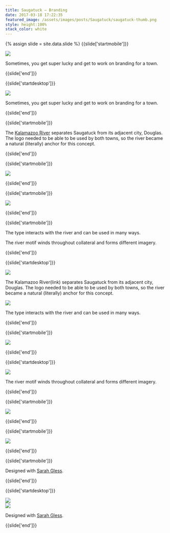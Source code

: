 ```yaml
---
title: Saugatuck — Branding
date: 2017-03-18 17:22:35
featured_image: /assets/images/posts/Saugatuck/saugatuck-thumb.png
style: height:100%
stack_color: white
---
```

{% assign slide = site.data.slide %}
{{slide['startmobile']}}

<div><img src='{{ site.url }}/assets/images/posts/Saugatuck/saugatuck-1-mobile.png' srcset='{{ site.url }}/assets/images/posts/Saugatuck/saugatuck-1-mobile.png 375w, {{ site.url }}/assets/images/posts/Saugatuck/saugatuck-1-mobile@2x.png 750w, {{ site.url }}/assets/images/posts/Saugatuck/saugatuck-1-mobile@3x.png 1125w'></div>

<p>Sometimes, you get super lucky and get to work on branding for a town.</p>

{{slide['end']}}

{{slide['startdesktop']}}

<div><img class='full-width' src='{{ site.url }}/assets/images/posts/Saugatuck/saugatuck-1@3x.png' srcset='{{ site.url }}/assets/images/posts/Saugatuck/saugatuck-1.png 1024w, {{ site.url }}/assets/images/posts/Saugatuck/saugatuck-1@2x.png 2048w, {{ site.url }}/assets/images/posts/Saugatuck/saugatuck-1@3x.png 3072w'></div>

Sometimes, you get super lucky and get to work on branding for a town.

{{slide['end']}}

{{slide['startmobile']}}

The <a href='https://en.wikipedia.org/wiki/Kalamazoo_River'>Kalamazoo River</a> separates Saugatuck from its adjacent city, Douglas. The logo needed to be able to be used by both towns, so the river became a natural (literally) anchor for this concept.

{{slide['end']}}

{{slide['startmobile']}}

<div><img class='full-height' src='{{ site.url }}/assets/images/posts/Saugatuck/saugatuck-2-mobile.png' srcset='{{ site.url }}/assets/images/posts/Saugatuck/saugatuck-2-mobile.png 375w, {{ site.url }}/assets/images/posts/Saugatuck/saugatuck-2-mobile@2x.png 750w, {{ site.url }}/assets/images/posts/Saugatuck/saugatuck-2-mobile@3x.png 1125w'></div>

{{slide['end']}}

{{slide['startmobile']}}

<div><img class='full-height' src='{{ site.url }}/assets/images/posts/Saugatuck/saugatuck-6-mobile.png' srcset='{{ site.url }}/assets/images/posts/Saugatuck/saugatuck-6-mobile.png 375w, {{ site.url }}/assets/images/posts/Saugatuck/saugatuck-6-mobile@2x.png 750w, {{ site.url }}/assets/images/posts/Saugatuck/saugatuck-6-mobile@3x.png 1125w'></div>

{{slide['end']}}

{{slide['startmobile']}}

The type interacts with the river and can be used in many ways.

The river motif winds throughout collateral and forms different imagery.

{{slide['end']}}

{{slide['startdesktop']}}

<div><img src='{{ site.url }}/assets/images/posts/Saugatuck/saugatuck-2-copy@2x.png' srcset='{{ site.url }}/assets/images/posts/Saugatuck/saugatuck-2-copy.png 794w, {{ site.url }}/assets/images/posts/Saugatuck/saugatuck-2-copy@2x.png 1588w, {{ site.url }}/assets/images/posts/Saugatuck/saugatuck-2-copy@3x.png 2382w'></div>

The Kalamazoo River(link) separates Saugatuck from its adjacent city, Douglas. The logo needed to be able to be used by both towns, so the river became a natural (literally) anchor for this concept.

<div><img src='{{ site.url }}/assets/images/posts/Saugatuck/saugatuck-2@2x.png' srcset='{{ site.url }}/assets/images/posts/Saugatuck/saugatuck-2.png 794w, {{ site.url }}/assets/images/posts/Saugatuck/saugatuck-2@2x.png 1588w, {{ site.url }}/assets/images/posts/Saugatuck/saugatuck-2@3x.png 2382w'></div>

The type interacts with the river and can be used in many ways.

{{slide['end']}}

{{slide['startmobile']}}

<div><img class='full-height' src='{{ site.url }}/assets/images/posts/Saugatuck/saugatuck-3-mobile.png' srcset='{{ site.url }}/assets/images/posts/Saugatuck/saugatuck-3-mobile.png 375w, {{ site.url }}/assets/images/posts/Saugatuck/saugatuck-3-mobile@2x.png 750w, {{ site.url }}/assets/images/posts/Saugatuck/saugatuck-3-mobile@3x.png 1125w'></div>

{{slide['end']}}

{{slide['startdesktop']}}

<div><img src='{{ site.url }}/assets/images/posts/Saugatuck/saugatuck-3@2x.png' srcset='{{ site.url }}/assets/images/posts/Saugatuck/saugatuck-3.png 794w, {{ site.url }}/assets/images/posts/Saugatuck/saugatuck-3@2x.png 1588w, {{ site.url }}/assets/images/posts/Saugatuck/saugatuck-3@3x.png 2382w'></div>

The river motif winds throughout collateral and forms different imagery.

{{slide['end']}}

{{slide['startmobile']}}

<div><img class='full-height' src='{{ site.url }}/assets/images/posts/Saugatuck/saugatuck-4-mobile.png' srcset='{{ site.url }}/assets/images/posts/Saugatuck/saugatuck-4-mobile.png 375w, {{ site.url }}/assets/images/posts/Saugatuck/saugatuck-4-mobile@2x.png 750w, {{ site.url }}/assets/images/posts/Saugatuck/saugatuck-4-mobile@3x.png 1125w'></div>

{{slide['end']}}

{{slide['startmobile']}}

<div><img class='full-height' src='{{ site.url }}/assets/images/posts/Saugatuck/saugatuck-5-mobile.png' srcset='{{ site.url }}/assets/images/posts/Saugatuck/saugatuck-5-mobile.png 375w, {{ site.url }}/assets/images/posts/Saugatuck/saugatuck-5-mobile@2x.png 750w, {{ site.url }}/assets/images/posts/Saugatuck/saugatuck-5-mobile@3x.png 1125w'></div>

{{slide['end']}}

{{slide['startmobile']}}

Designed with <a href='http://sarahgless.com/'>Sarah Gless</a>.

{{slide['end']}}

{{slide['startdesktop']}}

<div><img src='{{ site.url }}/assets/images/posts/Saugatuck/saugatuck-4@2x.png' srcset='{{ site.url }}/assets/images/posts/Saugatuck/saugatuck-4.png 794w, {{ site.url }}/assets/images/posts/Saugatuck/saugatuck-4@2x.png 1588w, {{ site.url }}/assets/images/posts/Saugatuck/saugatuck-4@3x.png 2382w'></div>

<div><img src='{{ site.url }}/assets/images/posts/Saugatuck/saugatuck-5@2x.png' srcset='{{ site.url }}/assets/images/posts/Saugatuck/saugatuck-5.png 794w, {{ site.url }}/assets/images/posts/Saugatuck/saugatuck-5@2x.png 1588w, {{ site.url }}/assets/images/posts/Saugatuck/saugatuck-5@3x.png 2382w'></div>

Designed with <a href='http://sarahgless.com/'>Sarah Gless</a>.

{{slide['end']}}